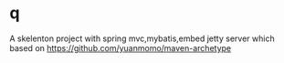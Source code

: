 # q
A skelenton project with spring mvc,mybatis,embed jetty server which based on https://github.com/yuanmomo/maven-archetype
